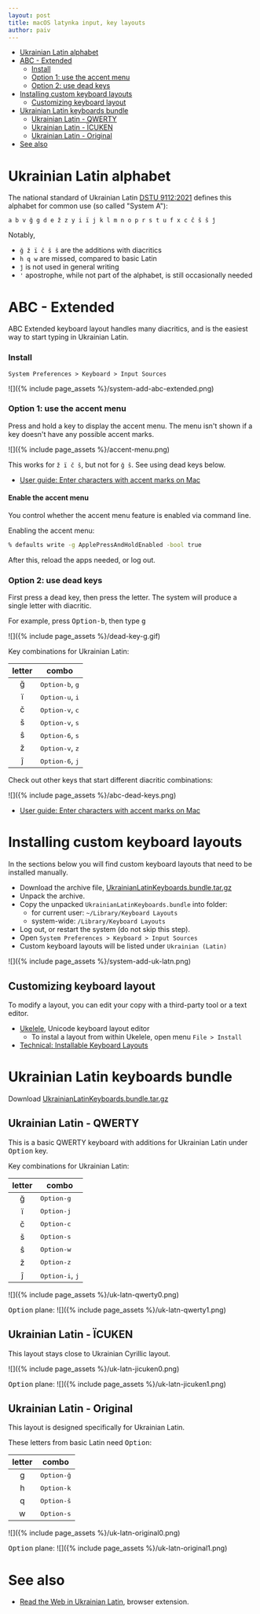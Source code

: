 ```yaml
---
layout: post
title: macOS latynka input, key layouts
author: paiv
---
```


* [Ukrainian Latin alphabet](#ukrainian-latin-alphabet)
* [ABC - Extended](#abc---extended)
    * [Install](#install)
    * [Option 1: use the accent menu](#option-1-use-the-accent-menu)
    * [Option 2: use dead keys](#option-2-use-dead-keys)
* [Installing custom keyboard layouts](#installing-custom-keyboard-layouts)
  * [Customizing keyboard layout](#customizing-keyboard-layout)
* [Ukrainian Latin keyboards bundle](#ukrainian-latin-keyboards-bundle)
  * [Ukrainian Latin - QWERTY](#ukrainian-latin---qwerty)
  * [Ukrainian Latin - ÏCUKEN](#ukrainian-latin---ïcuken)
  * [Ukrainian Latin - Original](#ukrainian-latin---original)
* [See also](#see-also)


# Ukrainian Latin alphabet

The national standard of Ukrainian Latin [DSTU 9112:2021](https://uk.wikipedia.org/wiki/ДСТУ_9112:2021)
defines this alphabet for common use (so called "System A"):

`a b v ğ g d e ž z y i ï j k l m n o p r s t u f x c č š ŝ ĵ`

Notably,
- `ğ ž ï č š ŝ` are the additions with diacritics
- `h q w` are missed, compared to basic Latin
- `ĵ` is not used in general writing
- `'` apostrophe, while not part of the alphabet, is still occasionally needed


# ABC - Extended

ABC Extended keyboard layout handles many diacritics, and is the easiest way to start typing in Ukrainian Latin.


### Install
`System Preferences > Keyboard > Input Sources`

![]({% include page_assets %}/system-add-abc-extended.png)


### Option 1: use the accent menu

Press and hold a key to display the accent menu. The menu isn't shown if a key doesn't have any possible accent marks.

![]({% include page_assets %}/accent-menu.png)

This works for `ž ï č š`, but not for `ğ ŝ`. See using dead keys below.

- [User guide: Enter characters with accent marks on Mac](https://support.apple.com/guide/mac-help/mh27474/mac)

#### Enable the accent menu

You control whether the accent menu feature is enabled via command line.

Enabling the accent menu:
```sh
% defaults write -g ApplePressAndHoldEnabled -bool true
```

After this, reload the apps needed, or log out.


### Option 2: use dead keys

First press a dead key, then press the letter. The system will produce a single letter with diacritic.

For example, press <kbd>Option-b</kbd>, then type <kbd>g</kbd>

![]({% include page_assets %}/dead-key-g.gif)

Key combinations for Ukrainian Latin:

| letter | combo |
|:------:|-------|
| ğ | <kbd>Option-b</kbd>, <kbd>g</kbd> |
| ï | <kbd>Option-u</kbd>, <kbd>i</kbd> |
| č | <kbd>Option-v</kbd>, <kbd>c</kbd> |
| š | <kbd>Option-v</kbd>, <kbd>s</kbd> |
| ŝ | <kbd>Option-6</kbd>, <kbd>s</kbd> |
| ž | <kbd>Option-v</kbd>, <kbd>z</kbd> |
| ĵ | <kbd>Option-6</kbd>, <kbd>j</kbd> |

Check out other keys that start different diacritic combinations:

![]({% include page_assets %}/abc-dead-keys.png)

- [User guide: Enter characters with accent marks on Mac](https://support.apple.com/guide/mac-help/mh27474/mac)


# Installing custom keyboard layouts

In the sections below you will find custom keyboard layouts that need to be installed manually.
- Download the archive file, [UkrainianLatinKeyboards.bundle.tar.gz][DOWN-B]
- Unpack the archive.
- Copy the unpacked `UkrainianLatinKeyboards.bundle` into folder:
  - for current user: `~/Library/Keyboard Layouts`
  - system-wide: `/Library/Keyboard Layouts`
- Log out, or restart the system (do not skip this step).
- Open `System Preferences > Keyboard > Input Sources`
- Custom keyboard layouts will be listed under `Ukrainian (Latin)`

![]({% include page_assets %}/system-add-uk-latn.png)


## Customizing keyboard layout

To modify a layout, you can edit your copy with a third-party tool or a text editor.

- [Ukelele](https://software.sil.org/ukelele/), Unicode keyboard layout editor
  - To instal a layout from within Ukelele, open menu `File > Install`
- [Technical: Installable Keyboard Layouts](https://developer.apple.com/library/archive/technotes/tn2056/_index.html)


# Ukrainian Latin keyboards bundle

Download [UkrainianLatinKeyboards.bundle.tar.gz][DOWN-B]

[DOWN-B]: https://github.com/paiv/latynka-keyboard/releases/download/1.0.0/UkrainianLatinKeyboards.bundle.tar.gz


## Ukrainian Latin - QWERTY

This is a basic QWERTY keyboard with additions for Ukrainian Latin under <kbd>Option</kbd> key.

Key combinations for Ukrainian Latin:

| letter | combo |
|:------:|-------|
| ğ | <kbd>Option-g</kbd> |
| ï | <kbd>Option-j</kbd> |
| č | <kbd>Option-c</kbd> |
| š | <kbd>Option-s</kbd> |
| ŝ | <kbd>Option-w</kbd> |
| ž | <kbd>Option-z</kbd> |
| ĵ | <kbd>Option-i</kbd>, <kbd>j</kbd> |

![]({% include page_assets %}/uk-latn-qwerty0.png)

<kbd>Option</kbd> plane:
![]({% include page_assets %}/uk-latn-qwerty1.png)


## Ukrainian Latin - ÏCUKEN

This layout stays close to Ukrainian Cyrillic layout.

![]({% include page_assets %}/uk-latn-jicuken0.png)

<kbd>Option</kbd> plane:
![]({% include page_assets %}/uk-latn-jicuken1.png)


## Ukrainian Latin - Original

This layout is designed specifically for Ukrainian Latin.

These letters from basic Latin need <kbd>Option</kbd>:

| letter | combo |
|:------:|-------|
| g | <kbd>Option-ğ</kbd> |
| h | <kbd>Option-k</kbd> |
| q | <kbd>Option-š</kbd> |
| w | <kbd>Option-s</kbd> |

![]({% include page_assets %}/uk-latn-original0.png)

<kbd>Option</kbd> plane:
![]({% include page_assets %}/uk-latn-original1.png)


# See also

- [Read the Web in Ukrainian Latin](https://paiv.github.io/latynka/en/), browser extension.
